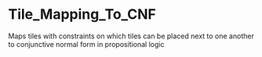 # Tile_Mapping_To_CNF
Maps tiles with constraints on which tiles can be placed next to one another to conjunctive normal form in propositional logic
